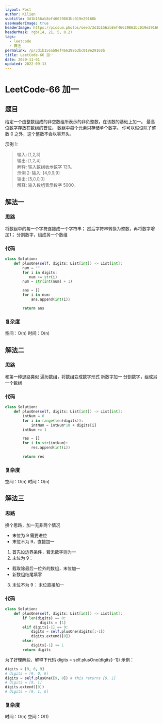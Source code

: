 ```yaml
---
layout: Post
author: Kilien
subtitle: 3d1b156ab8ef46629863bc019e29160b
useHeaderImage: true
headerImage: https://picsum.photos/seed/3d1b156ab8ef46629863bc019e29160b/1920/1080
headerMask: rgb(14, 21, 5, 0.2)
tags:
  - leetcode
  - 算法
permalink: /p/3d1b156ab8ef46629863bc019e29160b
title: LeetCode-66 加一
date: 2020-11-01
updated: 2022-09-13
---
```


# LeetCode-66 加一

## 题目

给定一个由整数组成的非空数组所表示的非负整数，在该数的基础上加一。
最高位数字存放在数组的首位， 数组中每个元素只存储单个数字。
你可以假设除了整数 0 之外，这个整数不会以零开头。

示例 1:

> 输入: \[1,2,3]\
> 输出: \[1,2,4]\
> 解释: 输入数组表示数字 123。\
> 示例 2:
> 输入: \[4,9,9,9]\
> 输出: \[5,0,0,0]\
> 解释: 输入数组表示数字 5000。

## 解法一

### 思路

将数组中的每一个字符连接成一个字符串；
然后字符串转换为整数，再将数字增加1；
分割数字，组成另一个数组

### 代码

```python
class Solution:
    def plusOne(self, digits: List[int]) -> List[int]:
        num = ""
        for i in digits:
           num += str(i)
        num = str(int(num) + 1)

        ans = []
        for i in num:
            ans.append(int(i))

        return ans
```

### 复杂度

空间：O(n)
时间：O(n)

## 解法二

### 思路

和第一种思路类似
遍历数组，将数组变成数字形式
新数字加一
分割数字，组成另一个数组

### 代码

```python
class Solution:
    def plusOne(self, digits: List[int]) -> List[int]:
        intNum = 0
        for i in range(len(digits)):
            intNum = intNum*10 + digits[i]        
        intNum += 1

        res = []
        for i in str(intNum):
            res.append(int(i))
        
        return res

```

### 复杂度

空间：O(n)
时间：O(n)

## 解法三

### 思路

换个思路，加一无非两个情况

*   末位为 9 需要进位
*   末位不为 9，直接加一

1.  首先设边界条件，若无数字则为一
2.  末位为 9：

*   截取除最后一位外的数组，末位加一
*   新数组结尾填零

3.  末位不为 9：
    末位直接加一

### 代码

```python
class Solution:
    def plusOne(self, digits: List[int]) -> List[int]:
        if len(digits) == 0:
                digits = [1]
        elif digits[-1] == 9:
            digits = self.plusOne(digits[:-1])
            digits.extend([0])
        else:
            digits[-1] += 1
        return digits

```

为了好理解些，解释下代码
digits = self.plusOne(digits\[:-1])
示例：

```python
digits = [9, 0, 9]
# digits = [9, 0, 9]
digits = self.plusOne([9, 0]) # this returns [9, 1]
# digits = [9, 1]
digits.extend([0])
# digits = [9, 1, 0]
```

### 复杂度

时间：O(n)
空间：O(1)
